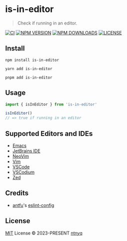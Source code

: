 # is-in-editor

> Check if running in an editor.

[![CI](https://github.com/ntnyq/is-in-editor/workflows/CI/badge.svg)](https://github.com/ntnyq/is-in-editor/actions)
[![NPM VERSION](https://img.shields.io/npm/v/is-in-editor.svg)](https://www.npmjs.com/package/is-in-editor)
[![NPM DOWNLOADS](https://img.shields.io/npm/dy/is-in-editor.svg)](https://www.npmjs.com/package/is-in-editor)
[![LICENSE](https://img.shields.io/github/license/ntnyq/is-in-editor.svg)](https://github.com/ntnyq/is-in-editor/blob/main/LICENSE)

## Install

```shell
npm install is-in-editor
```

```shell
yarn add is-in-editor
```

```shell
pnpm add is-in-editor
```

## Usage

```ts
import { isInEditor } from 'is-in-editor'

isInEditor()
// => true if running in an editor
```

## Supported Editors and IDEs

- [Emacs](https://www.gnu.org/software/emacs/)
- [JetBrains IDE](https://www.jetbrains.com/)
- [NeoVim](https://neovim.io/)
- [Vim](https://www.vim.org/)
- [VSCode](https://code.visualstudio.com/)
- [VSCodium](https://vscodium.com/)
- [Zed](https://zed.dev/)

## Credits

- [antfu](https://github.com/antfu)'s [eslint-config](https://github.com/antfu/eslint-config)

## License

[MIT](./LICENSE) License © 2023-PRESENT [ntnyq](https://github.com/ntnyq)

